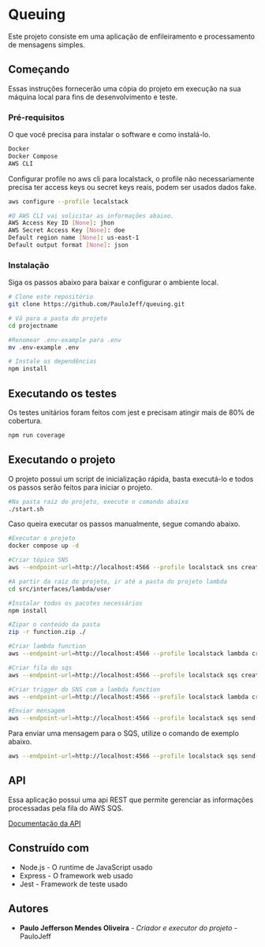 # Queuing

Este projeto consiste em uma aplicação de enfileiramento e processamento de mensagens simples.

## Começando
Essas instruções fornecerão uma cópia do projeto em execução na sua máquina local para fins de desenvolvimento e teste.

### Pré-requisitos
O que você precisa para instalar o software e como instalá-lo.
```bash
Docker
Docker Compose
AWS CLI
```
Configurar profile no aws cli para localstack, o profile não necessariamente precisa ter access keys ou secret keys reais, podem ser usados dados fake.

```bash
aws configure --profile localstack

#O AWS CLI vai solicitar as informações abaixo.
AWS Access Key ID [None]: jhon
AWS Secret Access Key [None]: doe
Default region name [None]: us-east-1
Default output format [None]: json
```
### Instalação

Siga os passos abaixo para baixar e configurar o ambiente local.

```bash
# Clone este repositório
git clone https://github.com/PauloJeff/queuing.git

# Vá para a pasta do projeto
cd projectname

#Renomear .env-example para .env
mv .env-example .env

# Instale as dependências
npm install
```
## Executando os testes
Os testes unitários foram feitos com jest e precisam atingir mais de 80% de cobertura.

```bash
npm run coverage
```
## Executando o projeto

O projeto possui um script de inicialização rápida, basta executá-lo e todos os passos serão feitos para iniciar o projeto.

```bash
#Na pasta raiz do projeto, execute o comando abaixo
./start.sh
```

Caso queira executar os passos manualmente, segue comando abaixo.
```bash
#Executar o projeto
docker compose up -d

#Criar tópico SNS
aws --endpoint-url=http://localhost:4566 --profile localstack sns create-topic --name user-creation-events --output table | cat

#A partir da raiz do projeto, ir até a pasta do projeto lambda
cd src/interfaces/lambda/user

#Instalar todos os pacotes necessários
npm install

#Zipar o conteúdo da pasta
zip -r function.zip ./

#Criar lambda function
aws --endpoint-url=http://localhost:4566 --profile localstack lambda create-function --function-name localstack-lambda-user-sqs-trigger --runtime nodejs20.x --role arn:aws:iam::000000000000:role/user-lambda-noop-role --handler index.handler --zip-file fileb://function.zip --timeout 120

#Criar fila do sqs
aws --endpoint-url=http://localhost:4566 --profile localstack sqs create-queue --queue-name UserQueue

#Criar trigger do SNS com a lambda function
aws --endpoint-url=http://localhost:4566 --profile localstack lambda create-event-source-mapping --function-name localstack-lambda-user-sqs-trigger --batch-size 10 --event-source-arn arn:aws:sqs:us-east-1:000000000000:UserQueue

#Enviar mensagem
aws --endpoint-url=http://localhost:4566 --profile localstack sqs send-message --queue-url http://sqs.us-east-1.localhost.localstack.cloud:4566/000000000000/UserQueue --message-body '{"name":"Jhon Doe","email":"jhon_doe@email.com","age":"45"}'
```

Para enviar uma mensagem para o SQS, utilize o comando de exemplo abaixo.

```bash
aws --endpoint-url=http://localhost:4566 --profile localstack sqs send-message --queue-url http://sqs.us-east-1.localhost.localstack.cloud:4566/000000000000/UserQueue --message-body '{"name":"Jhon Doe","email":"jhon_doe@email.com","age":"45"}'
````

## API
Essa aplicação possui uma api REST que permite gerenciar as informações processadas pela fila do AWS SQS.

[Documentação da API](https://documenter.getpostman.com/view/32699685/2sA3BkcspY)

## Construído com

* Node.js - O runtime de JavaScript usado
* Express - O framework web usado
* Jest - Framework de teste usado

## Autores

* **Paulo Jefferson Mendes Oliveira** - *Criador e executor do projeto* - PauloJeff